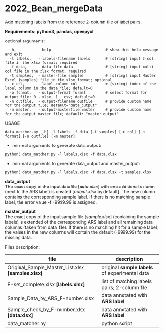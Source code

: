 # 2022_Bean_mergeData
Add matching labels from the reference 2-column file of label pairs.

**Requirements: python3, pandas, openpyxl**

optional arguments:<br>
```
  -h,          --help                         # show this help message and exit
  -l labels,   --labels-filename labels       # [string] input 2-col file in the xlsx format; required
  -f data,     --data-file data               # [string] input multi-col file in the xlsx format; required
  -t samples,  --master-file samples          # [string] input Master Excel (samples) file in the xlsx format; optional
  -c col,      --label-column col             # [string] index of the label column in the data_file; default=0
  -o format,   --output-format format         # select format for output file: 0 - xlsx, 1 - csv; default=0
  -n outfile,  --output-filename outfile      # provide custom name for the output file; default="data_output"
  -m master,   --output-masterfile master     # provide custom name for the output master_file; default: "master_output"
```

USAGE:<br>

```
data_matcher.py [-h] -l labels -f data [-t samples] [-c col] [-o format] [-n outfile] [-m master]
```

* minimal arguments to generate data_output:<br>

```
python3 data_matcher.py -l labels.xlsx -f data.xlsx
```

* minimal arguments to generate data_output and master_output:<br>

```
python3 data_matcher.py -l labels.xlsx -f data.xlsx -t samples.xlsx
```

**data_output**<br>
The exact copy of the input datafile [*data.xlsx*] with one additional column (next to the ARS label) is created [*output.xlsx* by default]. The new column contains the corresponding sample label. If there is no matching sample label, the error value -f -9999.99 is assigned.

**master_output**<br>
The exact copy of the input sample file [*sample.xlsx*] (containing the sample labels) is extended of the corresponding ARS label and all remaining data columns (taken from data_file). If there is no matching hit for a sample label, the values in the new columns will contain the default (-9999.99) for the missing data.



Files description:<br>

|file | description|
|-----|------------|
|Original_Sample_Master_List.xlsx **[samples.xlsx]** | original **sample labels** of experimental data |
|F-set_complete.xlsx **[labels.xlsx]**| list of matching labels pairs; 2-column file |
|Sample_Data_by_ARS_F-number.xlsx| data annotated with **ARS label** |
|Sample_check_by_F-number.xlsx **[data.xlsx]**| data annotated with **ARS label** |
|data_matcher.py| python script |
